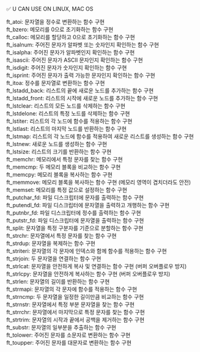 ✅ U CAN USE ON LINUX, MAC OS

ft_atoi: 문자열을 정수로 변환하는 함수 구현  
ft_bzero: 메모리를 0으로 초기화하는 함수 구현  
ft_calloc: 메모리를 할당하고 0으로 초기화하는 함수 구현  
ft_isalnum: 주어진 문자가 알파벳 또는 숫자인지 확인하는 함수 구현  
ft_isalpha: 주어진 문자가 알파벳인지 확인하는 함수 구현  
ft_isascii: 주어진 문자가 ASCII 문자인지 확인하는 함수 구현  
ft_isdigit: 주어진 문자가 숫자인지 확인하는 함수 구현  
ft_isprint: 주어진 문자가 출력 가능한 문자인지 확인하는 함수 구현  
ft_itoa: 정수를 문자열로 변환하는 함수 구현  
ft_lstadd_back: 리스트의 끝에 새로운 노드를 추가하는 함수 구현  
ft_lstadd_front: 리스트의 시작에 새로운 노드를 추가하는 함수 구현  
ft_lstclear: 리스트의 모든 노드를 삭제하는 함수 구현  
ft_lstdelone: 리스트의 특정 노드를 삭제하는 함수 구현  
ft_lstiter: 리스트의 각 노드에 함수를 적용하는 함수 구현  
ft_lstlast: 리스트의 마지막 노드를 반환하는 함수 구현  
ft_lstmap: 리스트의 각 노드에 함수를 적용하여 새로운 리스트를 생성하는 함수 구현  
ft_lstnew: 새로운 노드를 생성하는 함수 구현  
ft_lstsize: 리스트의 크기를 반환하는 함수 구현  
ft_memchr: 메모리에서 특정 문자를 찾는 함수 구현  
ft_memcmp: 두 메모리 블록을 비교하는 함수 구현  
ft_memcpy: 메모리 블록을 복사하는 함수 구현  
ft_memmove: 메모리 블록을 복사하는 함수 구현 (메모리 영역이 겹치더라도 안전)  
ft_memset: 메모리를 특정 값으로 설정하는 함수 구현  
ft_putchar_fd: 파일 디스크립터에 문자를 출력하는 함수 구현  
ft_putendl_fd: 파일 디스크립터에 문자열을 출력하고 개행하는 함수 구현  
ft_putnbr_fd: 파일 디스크립터에 정수를 출력하는 함수 구현  
ft_putstr_fd: 파일 디스크립터에 문자열을 출력하는 함수 구현  
ft_split: 문자열을 특정 구분자를 기준으로 분할하는 함수 구현  
ft_strchr: 문자열에서 특정 문자를 찾는 함수 구현  
ft_strdup: 문자열을 복제하는 함수 구현  
ft_striteri: 문자열의 각 문자에 인덱스와 함께 함수를 적용하는 함수 구현  
ft_strjoin: 두 문자열을 연결하는 함수 구현  
ft_strlcat: 문자열을 안전하게 복사 및 연결하는 함수 구현 (버퍼 오버플로우 방지)  
ft_strlcpy: 문자열을 안전하게 복사하는 함수 구현 (버퍼 오버플로우 방지)  
ft_strlen: 문자열의 길이를 반환하는 함수 구현  
ft_strmapi: 문자열의 각 문자에 함수를 적용하는 함수 구현  
ft_strncmp: 두 문자열을 일정한 길이만큼 비교하는 함수 구현  
ft_strnstr: 문자열에서 특정 부분 문자열을 찾는 함수 구현  
ft_strrchr: 문자열에서 마지막으로 특정 문자를 찾는 함수 구현  
ft_strtrim: 문자열의 시작과 끝에서 공백을 제거하는 함수 구현  
ft_substr: 문자열의 일부분을 추출하는 함수 구현  
ft_tolower: 주어진 문자를 소문자로 변환하는 함수 구현  
ft_toupper: 주어진 문자를 대문자로 변환하는 함수 구현

